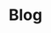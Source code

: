 ---
eleventyNavigation:
  key: Blog
  order: 2
layout: collection
title: Blog
includeInBreadcrumbs: true
description: Latest news on the Data Platform's development
tags: []
paginationHeading: false
pagination:
  data: collections.getAllBlogsOrderedByTitle
  size: 5
aside:
  title: Aside
  content: | 
    A small portion of content that is **indirectly** related to the main content.
related:
  sections:
    - title: Related links
      items:
        - text: Layouts
          href: ../../layouts
        - text: Options
          href: ../../options
      subsections:
        - title: Eleventy documentation
          items:
          - text: Front matter data
            href: https://www.11ty.dev/docs/data-frontmatter/
---
